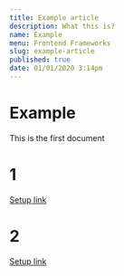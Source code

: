 ```yaml
---
title: Example article
description: What this is?
name: Example
menu: Frontend Frameworks
slug: example-article
published: true
date: 01/01/2020 3:14pm
---
```


# Example

This is the first document

# 1

[Setup link](Setup/example.md)

# 2

[Setup link](./Setup/example.md)
